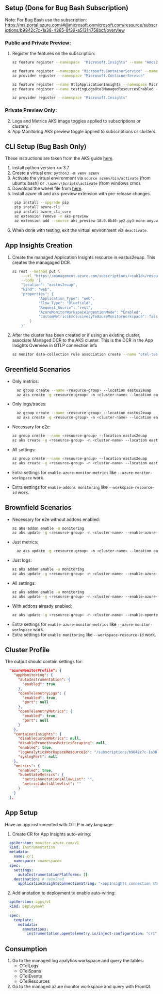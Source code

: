 <!-- 1. Create AKS cluster in canary region -->

## Setup (Done for Bug Bash Subscription)
Note: For Bug Bash use the subscription: https://ms.portal.azure.com/#@microsoft.onmicrosoft.com/resource/subscriptions/b9842c7c-1a38-4385-8f39-a51314758bcf/overview
### Public and Private Preview:
1. Register the features on the subscription:
    ``` sh
    az feature register --namespace  "Microsoft.Insights" --name "Amcs20240311" # DCR

    az feature register --namespace "Microsoft.ContainerService" --name "AzureMonitorAppMonitoringPreview" # App monitoring addon
    az provider register --namespace "Microsoft.ContainerService"

    az feature register --name OtlpApplicationInsights --namespace Microsoft.Insights # App Insights
    az feature register --name testingLogsOtelManagedResourcesEnabled --namespace Microsoft.Insights # App Insights managed resources in Canary

    az provider register --namespace "Microsoft.Insights"
    ```
### Private Preview Only:
2. Logs and Metrics AKS image toggles applied to subscriptions or clusters.
3. App Monitoring AKS preview toggle applied to subscriptions or clusters.

## CLI Setup (Bug Bash Only)
These instructions are taken from the AKS guide [here](https://dev.azure.com/msazure/CloudNativeCompute/_wiki/wikis/CloudNativeCompute.wiki/358311/AZCLI-Coding-Handbook?anchor=setup#pre-steps---install-python-and-set-up-a-virtual-environment).
1. Install python version >= 3.7
2. Create a virtual env: `python3 -m venv azenv`
3. Activate the virtual environment via `source azenv/bin/activate` (from ubuntu bash) or `.\azenv\Scripts\activate` (from windows cmd).
4. Download the wheel file from [here](https://github.com/Azure/prometheus-collector/releases/download/v6.22.0-main-09-22-2025-d6dc0fac/aks_preview-18.0.0b40-py2.py3-none-any.whl).
4. Install azure cli and aks-preview extension with pre-release changes.
   ```sh
    pip install --upgrade pip
    pip install azure-cli
    pip install azure_cli_core
    az extension remove -n aks-preview
    az extension add --source aks_preview-18.0.0b40-py2.py3-none-any.whl -y
   ```
5. When done with testing, exit the virtual environment via `deactivate`.

## App Insights Creation
1. Create the managed Application Insights resource in eastus2euap. This creates the managaged DCR.
    ``` sh
    az rest --method put \
        --url "https://management.azure.com/subscriptions/<subId>/resourceGroups/<rgName>/providers/microsoft.insights/components/<aiResourceName>?api-version=2025-01-23-preview" \
        --body '{
        "location": "eastus2euap",
        "kind": "web",
        "properties": {
                "Application_Type": "web",
                "Flow_Type": "Bluefield",
                "Request_Source": "rest",
                "AzureMonitorWorkspaceIngestionMode": "Enabled",
                "CustomMetricsExclusivelyToAzureMonitorWorkspace": false
            }
        }'
    ```
2. After the cluster has been created or if using an existing cluster, associate Managed DCR to the AKS cluster. This is the DCR in the App Insights Overview in OTLP connection info
    ``` sh
    az monitor data-collection rule association create --name "otel-test-ai" --rule-id "<DCR resource ID" --resource "<cluster resource ID"
    ```

## Greenfield Scenarios
- Only metrics:
  ```sh
    az group create --name <resource-group> --location eastus2euap 
    az aks create -g <resource-group> -n <cluster-name> --location eastus2euap --generate-ssh-keys --enable-azure-monitor-app-monitoring --enable-azure-monitor-metrics --enable-opentelemetry-metrics --node-vm-size Standard_DS2_v2
    ```
- Only logs/traces:
  ```sh
    az group create --name <resource-group> --location eastus2euap 
    az aks create -g <resource-group> -n <cluster-name> --location eastus2euap --generate-ssh-keys --enable-azure-monitor-app-monitoring --enable-addons monitoring --enable-opentelemetry-logs --workspace-resource-id "/subscriptions/b9842c7c-1a38-4385-8f39-a51314758bcf/resourcegroups/grace-eastus2euap/providers/microsoft.operationalinsights/workspaces/grace-eastus2euap" --node-vm-size Standard_DS2_v2
    ```
- Necessary for e2e:
    ```sh
    az group create --name <resource-group> --location eastus2euap 
    az aks create -g <resource-group> -n <cluster-name> --location eastus2euap --generate-ssh-keys --enable-azure-monitor-app-monitoring --enable-azure-monitor-metrics --enable-opentelemetry-metrics --enable-addons monitoring --enable-opentelemetry-logs --workspace-resource-id "/subscriptions/b9842c7c-1a38-4385-8f39-a51314758bcf/resourcegroups/grace-eastus2euap/providers/microsoft.operationalinsights/workspaces/grace-eastus2euap" --node-vm-size Standard_DS2_v2
    ```

- All settings:
    ```sh
    az group create --name <resource-group> --location eastus2euap 
    az aks create -g <resource-group> -n <cluster-name> --location eastus2euap --generate-ssh-keys --enable-azure-monitor-app-monitoring --enable-azure-monitor-metrics --enable-opentelemetry-metrics --enable-addons monitoring --enable-opentelemetry-logs --opentelemetry-metrics-port 23450 --opentelemetry-logs-port 23451  --workspace-resource-id "/subscriptions/b9842c7c-1a38-4385-8f39-a51314758bcf/resourcegroups/grace-eastus2euap/providers/microsoft.operationalinsights/workspaces/grace-eastus2euap" --node-vm-size Standard_DS2_v2
    ```
- Extra settings for `enable-azure-monitor-metrics` like `--azure-monitor-workspace` work.
- Extra settings for `enable-addons monitoring` like `--workspace-resource-id` work.
## Brownfield Scenarios
- Necessary for e2e without addons enabled:
    ```sh
    az aks addon enable -a monitoring
    az aks update -g <resource-group> -n <cluster-name> --enable-azure-monitor-app-monitoring --enable-azure-monitor-metrics --enable-opentelemetry-metrics --enable-opentelemetry-logs
    ```
- Just metrics:
  ```sh
    az aks update -g <resource-group> -n <cluster-name> --location eastus2euap --enable-azure-monitor-app-monitoring --enable-azure-monitor-metrics --enable-opentelemetry-metrics 
    ```
- Just logs:
    ```sh
    az aks addon enable -a monitoring
    az aks update -g <resource-group> -n <cluster-name> --enable-azure-monitor-app-monitoring --enable-opentelemetry-logs
    ```
- All settings:
    ```sh
    az aks addon enable -a monitoring
    az aks update -g <resource-group> -n <cluster-name> --enable-azure-monitor-app-monitoring --enable-azure-monitor-metrics --enable-opentelemetry-metrics --enable-opentelemetry-logs --opentelemetry-metrics-port 23450 --opentelemetry-logs-port 23451
    ```
- With addons already enabled:
    ```sh
    az aks update -g <resource-group> -n <cluster-name> --enable-opentelemetry-metrics --enable-opentelemetry-logs
    ```
- Extra settings for `enable-azure-monitor-metrics` like `--azure-monitor-workspace` work.
- Extra settings for `enable monitoring` like `--workspace-resource-id` work.

## Cluster Profile
The output should contain settings for:
```json
  "azureMonitorProfile": {
    "appMonitoring": {
      "autoInstrumentation": {
        "enabled": true
      },
      "openTelemetryLogs": {
        "enabled": true,
        "port": null
      },
      "openTelemetryMetrics": {
        "enabled": true,
        "port": null
      }
    },
    "containerInsights": {
      "disableCustomMetrics": null,
      "disablePrometheusMetricsScraping": null,
      "enabled": true,
      "logAnalyticsWorkspaceResourceId": "/subscriptions/b9842c7c-1a38-4385-8f39-a51314758bcf/resourcegroups/grace-eastus2euap/providers/microsoft.operationalinsights/workspaces/grace-eastus2euap",
      "syslogPort": null
    },
    "metrics": {
      "enabled": true,
      "kubeStateMetrics": {
        "metricAnnotationsAllowList": "",
        "metricLabelsAllowlist": ""
      }
    }
  },
```

## App Setup
Have an app instrumented with OTLP in any language.
1. Create CR for App Insights auto-wiring:
  ```yaml
    apiVersion: monitor.azure.com/v1
    kind: Instrumentation
    metadata:
      name: cr1
      namespace: <namespace>
    spec:
      settings:
        autoInstrumentationPlatforms: []
      destination: # required
        applicationInsightsConnectionString: "<appInsights connection string from Overview blade of App Insights resource>"
  ```
2. Add anotation to deployment to enable auto-wiring:
  ```yaml
    apiVersion: apps/v1
    kind: Deployment
    ...
    spec:
      template:
        metadata:
          annotations:
            instrumentation.opentelemetry.io/inject-configuration: "cr1"
  ```

## Consumption
1. Go to the managed log analytics workspace and query the tables:
    - OTelLogs
    - OTelSpans
    - OTelEvents
    - OTelResources
2. Go to the managed azure monitor workspace and query with PromQL